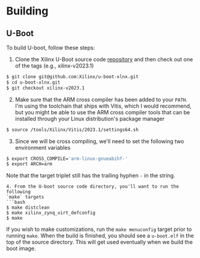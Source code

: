 Building
========

U-Boot
------
To build U-boot, follow these steps:

1. Clone the Xilinx U-Boot source code
[repository](http://github.com/Xilinx/u-boot-xlnx.git) and then check out one of
the tags (e.g., xilinx-v2023.1)
```bash
$ git clone git@github.com:Xilinx/u-boot-xlnx.git
$ cd u-boot-xlnx.git
$ git checkout xilinx-v2023.1
```
2. Make sure that the ARM cross compiler has been added to your `PATH`. I'm
using the toolchain that ships with Vitis, which I would recommend, but you
might be able to use the ARM cross compiler tools that can be installed through
your Linux distribution's package manager
```bash
$ source /tools/Xilinx/Vitis/2023.1/settings64.sh
```
3. Since we will be cross compiling, we'll need to set the following two
   environment variables
```bash
$ export CROSS_COMPILE='arm-linux-gnueabihf-'
$ export ARCH=arm
```
Note that the target triplet still has the trailing hyphen `-` in the string.
```
4. From the U-boot source code directory, you'll want to run the following
`make` targets
```bash
$ make distclean
$ make xilinx_zynq_virt_defconfig
$ make
```
If you wish to make customizations, run the `make menuconfig` target prior to
running `make`.  When the build is finished, you should see a `u-boot.elf` in
the top of the source directory. This will get used eventually when we build the
boot image.


